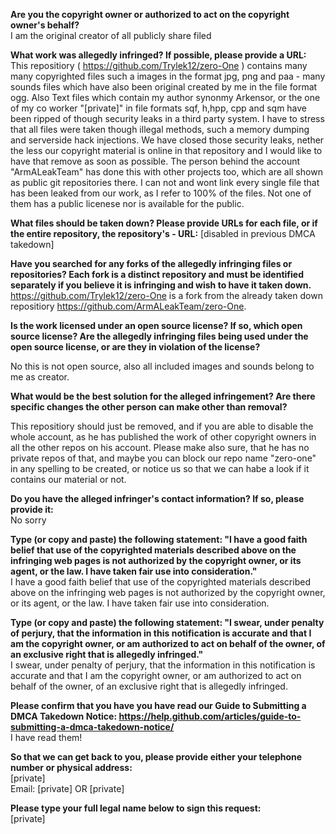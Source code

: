 **Are you the copyright owner or authorized to act on the copyright owner's behalf?**  
I am the original creator of all publicly share filed

**What work was allegedly infringed? If possible, please provide a URL:**  
This repositiory ( https://github.com/Trylek12/zero-One ) contains many many copyrighted files such a images in the format jpg, png and paa - many sounds files which have also been original created by me in the file format ogg. Also Text files which contain my author synonmy Arkensor, or the one of my co worker "[private]" in file formats sqf, h,hpp, cpp and sqm have been ripped of though security leaks in a third party system. I have to stress that all files were taken though illegal methods, such a memory dumping and serverside hack injections. We have closed those security leaks, nether the less our copyright material is online in that repository and I would like to have that remove as soon as possible. The person behind the account "ArmALeakTeam" has done this with other projects too, which are all shown as public git repositories there. I can not and wont link every single file that has been leaked from our work, as I refer to 100% of the files. Not one of them has a public licenese nor is available for the public.

**What files should be taken down? Please provide URLs for each file, or if the entire repository, the repository's - URL:**   [disabled in previous DMCA takedown]

**Have you searched for any forks of the allegedly infringing files or repositories? Each fork is a distinct repository and must be identified separately if you believe it is infringing and wish to have it taken down.**  
https://github.com/Trylek12/zero-One is a fork from the already taken down repositiory https://github.com/ArmALeakTeam/zero-One.

**Is the work licensed under an open source license? If so, which open source license? Are the allegedly infringing files being used under the open source license, or are they in violation of the license?**  

No this is not open source, also all included images and sounds belong to me as creator.

**What would be the best solution for the alleged infringement? Are there specific changes the other person can make other than removal?**  

This repositiory should just be removed, and if you are able to disable the whole account, as he has published the work of other copyright owners in all the other repos on his account. Please make also sure, that he has no private repos of that, and maybe you can block our repo name "zero-one" in any spelling to be created, or notice us so that we can habe a look if it contains our material or not.

**Do you have the alleged infringer's contact information? If so, please provide it:**  
No sorry

**Type (or copy and paste) the following statement: "I have a good faith belief that use of the copyrighted materials described above on the infringing web pages is not authorized by the copyright owner, or its agent, or the law. I have taken fair use into consideration."**  
I have a good faith belief that use of the copyrighted materials described above on the infringing web pages is not authorized by the copyright owner, or its agent, or the law. I have taken fair use into consideration.

**Type (or copy and paste) the following statement: "I swear, under penalty of perjury, that the information in this notification is accurate and that I am the copyright owner, or am authorized to act on behalf of the owner, of an exclusive right that is allegedly infringed."**  
I swear, under penalty of perjury, that the information in this notification is accurate and that I am the copyright owner, or am authorized to act on behalf of the owner, of an exclusive right that is allegedly infringed.

**Please confirm that you have you have read our Guide to Submitting a DMCA Takedown Notice: https://help.github.com/articles/guide-to-submitting-a-dmca-takedown-notice/**  
I have read them!

**So that we can get back to you, please provide either your telephone number or physical address:**  
[private]  
Email: [private] OR [private]  

**Please type your full legal name below to sign this request:**  
[private]  
